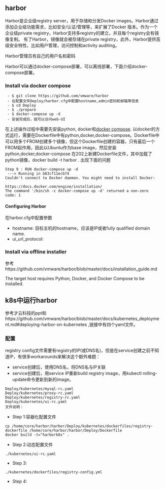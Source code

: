 ## harbor

Harbor是企业级registry server，用于存储和分发Docker images。Harbor通过添加企业级功能需求，比如安全/认证/管理等，来扩展了Docker
版本。作为一个企业级private registry，Harbor支持多registry的建立，并且每个registry会有镜像复制。
有了Harbor，镜像就会被存储在private registry，此外，Harbor提供高级安全特性，比如用户管理，访问控制和activity auditing。

Harbor管理员有自己的用户名和密码

Harbor可以通过docker-compose部署，可以离线部署，下面介绍docker-compose部署。
### Install via docker compose
```
 - $ git clone https://github.com/vmware/harbor
 - 在配置文件Deploy/harbor.cfg中配置hostname,admin密码和邮箱等信息
 - $ cd Deploy
 - $ ./prepare
 - $ docker-compose up -d
 - 安装完成后，就可以访问web-UI
```
在上述操作过程中需要先安装python, docker和[docker compose](https://docs.docker.com/compose/install/).
以docker的方式运行，需要在Dockerfile中有python,docker,docker-compose。Dockerfile中可以用多个FROM创建多个镜像，但这个Dockerfile创建的容器，只有最后一个FROM起作用，因此以Ubuntu作为base image，然后安装python,docker,docker-compose
在202上新建Dockerfile文件，其中加载了python镜像，docker build -t harbor . 出现下面的问题

```
Step 9 : RUN docker-compose up -d
 ---> Running in b83cf11ecb74
Couldn't connect to Docker daemon. You might need to install Docker:

https://docs.docker.com/engine/installation/
The command '/bin/sh -c docker-compose up -d' returned a non-zero code: 1
```
#### Configuring Harbor
在harbor.cfg中配置参数

 - hostname: 目标主机的hostname，应该是IP或者fully qualified domain name.
 - ui_url_protocol: 

### Install via offline installer

参考https://github.com/vmware/harbor/blob/master/docs/installation_guide.md

The target host requires Python, Docker, and Docker Compose to be installed. 

## k8s中运行harbor

参考才云科技的ppt和https://github.com/vmware/harbor/blob/master/docs/kubernetes_deployment.md#deploying-harbor-on-kubernetes ,链接中有四个yaml文件。

### 配置
registry config文件需要有registry的IP(或DNS名)，但是在service创建之前不知道IP，有很多workarounds来解决这个额外难题：

 - service创建后，使用DNS名，将DNS名与IP关联
 - service创建后，用service IP重新build registry image，用kubectl rolling-update命令更新到新的image。

```
Deploy/kubernetes/mysql-rc.yaml
Deploy/kubernetes/proxy-rc.yaml
Deploy/kubernetes/registry-rc.yaml
Deploy/kubernetes/ui-rc.yaml
文件说明：

```
 - Step 1:容器化配置文件
```
cp /home/core/harbor/harbor/Deploy/kubernetes/dockerfiles/registry-dockerfile /home/core/harbor/harbor/Deploy/Dockerfile
docker build -t="harbork8s" .
```
 - Step 2:动态配置文件
```
./kubernetes/ui-rc.yaml
```
 - Step 3:
```
./kubernetes/dockerfiles/registry-config.yml
```
 - Step 4:



